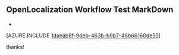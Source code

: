 ## OpenLocalization Workflow Test MarkDown
* 

[AZURE.INCLUDE [1daeab8f-9deb-463b-b9b7-46b66160de55](calleeMd1.md)]

 
thanks!